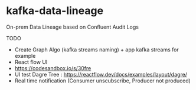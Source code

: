 # kafka-data-lineage
On-prem Data Lineage based on Confluent Audit Logs

TODO
- Create Graph Algo (kafka streams naming) + app kafka streams for example
- React flow UI
- https://codesandbox.io/s/30fre
- UI test Dagre Tree : https://reactflow.dev/docs/examples/layout/dagre/
- Real time notification (Consumer unscubscribe, Producer not produced)